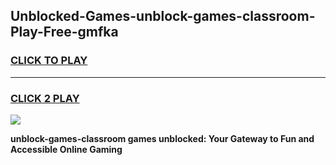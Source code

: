 
## Unblocked-Games-unblock-games-classroom-Play-Free-gmfka
<h3>
<a href="https://premium76.site?title=unblock-games-classroom&ref=10A">CLICK TO PLAY</a></h3>
<hr>

<h3>
<a href="https://premium76.site?title=unblock-games-classroom&ref=10A">CLICK 2 PLAY</a>
  
</h3>

<a href="https://premium76.site?title=unblock-games-classroom&ref=10A"><img src="https://clearcache.store/games.png"></a>


**unblock-games-classroom games unblocked: Your Gateway to Fun and Accessible Online Gaming**
